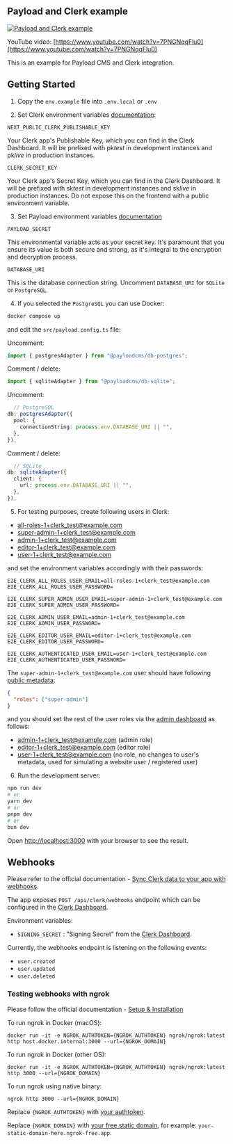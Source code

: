 ## Payload and Clerk example

[![Payload and Clerk example](https://img.youtube.com/vi/7PNGNqqFlu0/0.jpg)](https://www.youtube.com/watch?v=7PNGNqqFlu0)

YouTube video: [https://www.youtube.com/watch?v=7PNGNqqFlu0](https://www.youtube.com/watch?v=7PNGNqqFlu0)

This is an example for Payload CMS and Clerk integration.

## Getting Started

1. Copy the `env.example` file into `.env.local` or `.env`

2. Set Clerk environment variables [documentation](https://clerk.com/docs/deployments/clerk-environment-variables):

`NEXT_PUBLIC_CLERK_PUBLISHABLE_KEY`

Your Clerk app's Publishable Key, which you can find in the Clerk Dashboard. It will be prefixed with pk*test* in
development instances and pk*live* in production instances.

`CLERK_SECRET_KEY`

Your Clerk app's Secret Key, which you can find in the Clerk Dashboard. It will be prefixed with sk*test* in development
instances and sk*live* in production instances. Do not expose this on the frontend with a public environment variable.

3. Set Payload environment variables [documentation](https://payloadcms.com/docs/getting-started/installation)

`PAYLOAD_SECRET`

This environmental variable acts as your secret key. It's paramount that you ensure its value is both secure and strong,
as it's integral to the encryption and decryption process.

`DATABASE_URI`

This is the database connection string. Uncomment `DATABASE_URI` for `SQLite` or `PostgreSQL`.

4. If you selected the `PostgreSQL` you can use Docker:

```bash
docker compose up
```

and edit the `src/payload.config.ts` file:

Uncomment:

```typescript
import { postgresAdapter } from "@payloadcms/db-postgres";
```

Comment / delete:

```typescript
import { sqliteAdapter } from "@payloadcms/db-sqlite";
```

Uncomment:

```typescript
  // PostgreSQL
db: postgresAdapter({
  pool: {
    connectionString: process.env.DATABASE_URI || "",
  },
}),
```

Comment / delete:

```typescript
  // SQLite
db: sqliteAdapter({
  client: {
    url: process.env.DATABASE_URI || "",
  },
}),
```

5. For testing purposes, create following users in Clerk:

- all-roles-1+clerk_test@example.com
- super-admin-1+clerk_test@example.com
- admin-1+clerk_test@example.com
- editor-1+clerk_test@example.com
- user-1+clerk_test@example.com

and set the environment variables accordingly with their passwords:

```dotenv
E2E_CLERK_ALL_ROLES_USER_EMAIL=all-roles-1+clerk_test@example.com
E2E_CLERK_ALL_ROLES_USER_PASSWORD=

E2E_CLERK_SUPER_ADMIN_USER_EMAIL=super-admin-1+clerk_test@example.com
E2E_CLERK_SUPER_ADMIN_USER_PASSWORD=

E2E_CLERK_ADMIN_USER_EMAIL=admin-1+clerk_test@example.com
E2E_CLERK_ADMIN_USER_PASSWORD=

E2E_CLERK_EDITOR_USER_EMAIL=editor-1+clerk_test@example.com
E2E_CLERK_EDITOR_USER_PASSWORD=

E2E_CLERK_AUTHENTICATED_USER_EMAIL=user-1+clerk_test@example.com
E2E_CLERK_AUTHENTICATED_USER_PASSWORD=
```

The `super-admin-1+clerk_test@example.com` user should have
following [public metadata](https://clerk.com/docs/users/metadata#public-metadata):

```json
{
  "roles": ["super-admin"]
}
```

and you should set the rest of the user roles via the [admin dashboard](http://localhost:3000/admin/clerk-users) as
follows:

- admin-1+clerk_test@example.com (admin role)
- editor-1+clerk_test@example.com (editor role)
- user-1+clerk_test@example.com (no role, no changes to user's metadata, used for simulating a website user / registered
  user)

6. Run the development server:

```bash
npm run dev
# or
yarn dev
# or
pnpm dev
# or
bun dev
```

Open [http://localhost:3000](http://localhost:3000) with your browser to see the result.

## Webhooks

Please refer to the official documentation - [Sync Clerk data to your app with webhooks](https://clerk.com/docs/webhooks/sync-data).

The app exposes `POST /api/clerk/webhooks` endpoint which can be configured in
the [Clerk Dashboard](https://dashboard.clerk.com/last-active?path=webhooks).

Environment variables:

- `SIGNING_SECRET` : "Signing Secret" from the [Clerk Dashboard](https://dashboard.clerk.com/last-active?path=webhooks).

Currently, the webhooks endpoint is listening on the following events:

- `user.created`
- `user.updated`
- `user.deleted`

### Testing webhooks with ngrok

Please follow the official documentation - [Setup & Installation](https://dashboard.ngrok.com/get-started/setup)

To run ngrok in Docker (macOS):

```shell
docker run -it -e NGROK_AUTHTOKEN={NGROK_AUTHTOKEN} ngrok/ngrok:latest http host.docker.internal:3000 --url={NGROK_DOMAIN}
```

To run ngrok in Docker (other OS):

```shell
docker run -it -e NGROK_AUTHTOKEN={NGROK_AUTHTOKEN} ngrok/ngrok:latest http 3000 --url={NGROK_DOMAIN}
```

To run ngrok using native binary:

```shell
ngrok http 3000 --url={NGROK_DOMAIN}
```

Replace `{NGROK_AUTHTOKEN}` with [your authtoken](https://dashboard.ngrok.com/get-started/your-authtoken).

Replace `{NGROK_DOMAIN}` with [your free static domain](https://dashboard.ngrok.com/domains),
for example: `your-static-domain-here.ngrok-free.app`.
